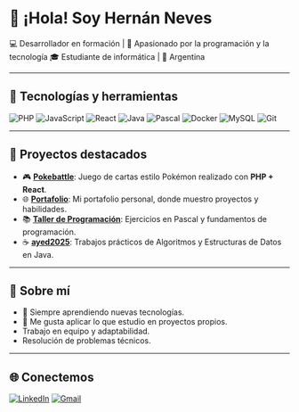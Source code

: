 # 👋 ¡Hola! Soy Hernán Neves

💻 Desarrollador en formación | 🚀 Apasionado por la programación y la tecnología
🎓 Estudiante de informática | 📍 Argentina

---

## 🚀 Tecnologías y herramientas
![PHP](https://img.shields.io/badge/PHP-777BB4?style=for-the-badge&logo=php&logoColor=white)
![JavaScript](https://img.shields.io/badge/JavaScript-323330?style=for-the-badge&logo=javascript&logoColor=F7DF1E)
![React](https://img.shields.io/badge/React-20232A?style=for-the-badge&logo=react&logoColor=61DAFB)
![Java](https://img.shields.io/badge/Java-ED8B00?style=for-the-badge&logo=openjdk&logoColor=white)
![Pascal](https://img.shields.io/badge/Pascal-blue?style=for-the-badge)
![Docker](https://img.shields.io/badge/Docker-2496ED?style=for-the-badge&logo=docker&logoColor=white)
![MySQL](https://img.shields.io/badge/MySQL-005C84?style=for-the-badge&logo=mysql&logoColor=white)
![Git](https://img.shields.io/badge/Git-F05032?style=for-the-badge&logo=git&logoColor=white)

---

## 📂 Proyectos destacados
- 🎮 [**Pokebattle**](https://github.com/hernannneves/Pocketbattle): Juego de cartas estilo Pokémon realizado con **PHP + React**.
- 🌐 [**Portafolio**](https://github.com/hernannneves/Portafolio): Mi portafolio personal, donde muestro proyectos y habilidades.
- 📚 [**Taller de Programación**](https://github.com/hernannneves/Taller-de-Programacion): Ejercicios en Pascal y fundamentos de programación.
- ☕ [**ayed2025**](https://github.com/hernannneves/ayed2025): Trabajos prácticos de Algoritmos y Estructuras de Datos en Java.

---

## 🌱 Sobre mí
- 🚀 Siempre aprendiendo nuevas tecnologías.
- 📖 Me gusta aplicar lo que estudio en proyectos propios.
-  Trabajo en equipo y adaptabilidad.
-  Resolución de problemas técnicos.

---

## 🌐 Conectemos
[![LinkedIn](https://img.shields.io/badge/LinkedIn-0077B5?style=for-the-badge&logo=linkedin&logoColor=white)]([https://linkedin.com/in/TU_USUARIO](https://www.linkedin.com/in/hernan-rodrigues-neves-03093834a/))
[![Gmail](https://img.shields.io/badge/Gmail-D14836?style=for-the-badge&logo=gmail&logoColor=white)](hernan7.hrn@gmail.com)
